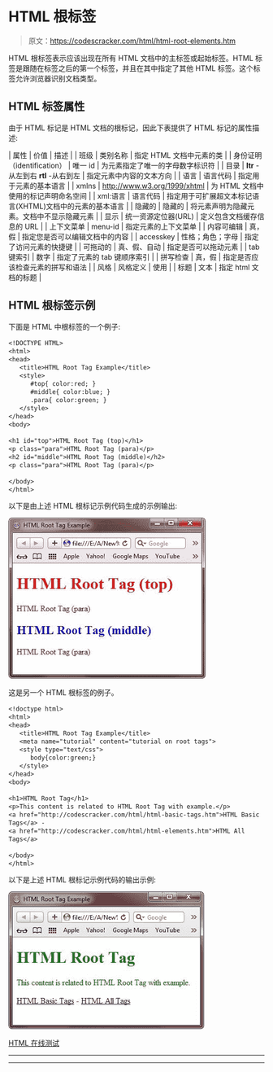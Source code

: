 # HTML 根标签

> 原文：<https://codescracker.com/html/html-root-elements.htm>

HTML 根标签表示应该出现在所有 HTML 文档中的主标签或起始标签。HTML 标签是跟随在标签之后的第一个标签，并且在其中指定了其他 HTML 标签。这个标签允许浏览器识别文档类型。

## HTML 标签属性

由于 HTML 标记是 HTML 文档的根标记，因此下表提供了 HTML 标记的属性描述:

| 属性 | 价值 | 描述 |
| 班级 | 类别名称 | 指定 HTML 文档中元素的类 |
| 身份证明（identification） | 唯一 id | 为元素指定了唯一的字母数字标识符 |
| 目录 | **ltr** -从左到右
**rtl** -从右到左 | 指定元素中内容的文本方向 |
| 语言 | 语言代码 | 指定用于元素的基本语言 |
| xmlns | http://www.w3.org/1999/xhtml | 为 HTML 文档中使用的标记声明命名空间 |
| xml:语言 | 语言代码 | 指定用于可扩展超文本标记语言(XHTML)文档中的元素的基本语言 |
| 隐藏的 | 隐藏的 | 将元素声明为隐藏元素。文档中不显示隐藏元素 |
| 显示 | 统一资源定位器(URL) | 定义包含文档缓存信息的 URL |
| 上下文菜单 | menu-id | 指定元素的上下文菜单 |
| 内容可编辑 | 真，假 | 指定您是否可以编辑文档中的内容 |
| accesskey | 性格；角色；字母 | 指定了访问元素的快捷键 |
| 可拖动的 | 真、假、自动 | 指定是否可以拖动元素 |
| tab 键索引 | 数字 | 指定了元素的 tab 键顺序索引 |
| 拼写检查 | 真，假 | 指定是否应该检查元素的拼写和语法 |
| 风格 | 风格定义 | 使用 |
| 标题 | 文本 | 指定 html 文档的标题 |

## HTML 根标签示例

下面是 HTML 中根标签的一个例子:

```
<!DOCTYPE HTML>
<html>
<head>
   <title>HTML Root Tag Example</title>
   <style>
      #top{ color:red; }
      #middle{ color:blue; }
      .para{ color:green; }
   </style>
</head>
<body>

<h1 id="top">HTML Root Tag (top)</h1>
<p class="para">HTML Root Tag (para)</p>
<h2 id="middle">HTML Root Tag (middle)</h2>
<p class="para">HTML Root Tag (para)</p>

</body>
</html>
```

以下是由上述 HTML 根标记示例代码生成的示例输出:

![html root tags](img/fc75afa725a2d4eb9161a1d19200d117.png)

这是另一个 HTML 根标签的例子。

```
<!doctype html>
<html>
<head>
   <title>HTML Root Tag Example</title>
   <meta name="tutorial" content="tutorial on root tags">
   <style type="text/css">
      body{color:green;}
   </style>
</head>
<body>

<h1>HTML Root Tag</h1>
<p>This content is related to HTML Root Tag with example.</p>
<a href="http://codescracker.com/html/html-basic-tags.htm">HTML Basic Tags</a> -
<a href="http://codescracker.com/html/html-elements.htm">HTML All Tags</a>

</body>
</html>
```

以下是上述 HTML 根标记示例代码的输出示例:

![html root tags example](img/266da99c2e40bae8169aded392d7422e.png)

[HTML 在线测试](/exam/showtest.php?subid=4)

* * *

* * *